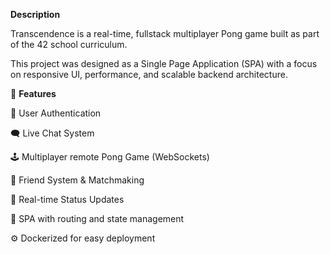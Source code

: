 **Description**

Transcendence is a real-time, fullstack multiplayer Pong game built as part of the 42 school curriculum.

This project was designed as a Single Page Application (SPA) with a focus on responsive UI, performance, and scalable backend architecture.


🧩 **Features**


🔐 User Authentication

🗨️ Live Chat System

🕹️ Multiplayer remote Pong Game (WebSockets)

👥 Friend System & Matchmaking

🎯 Real-time Status Updates

🧱 SPA with routing and state management

⚙️ Dockerized for easy deployment

